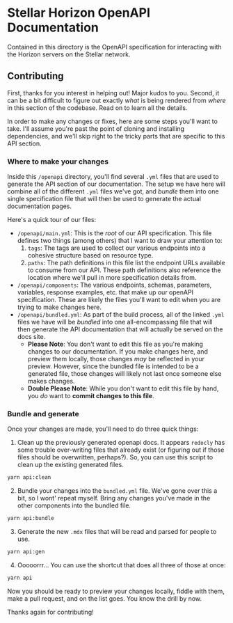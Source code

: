 # Stellar Horizon OpenAPI Documentation

Contained in this directory is the OpenAPI specification for interacting with
the Horizon servers on the Stellar network.

## Contributing

First, thanks for you interest in helping out! Major kudos to you. Second, it
can be a bit difficult to figure out exactly _what_ is being rendered from
_where_ in this section of the codebase. Read on to learn all the details.

In order to make any changes or fixes, here are some steps you'll want to take.
I'll assume you're past the point of cloning and installing dependencies, and
we'll skip right to the tricky parts that are specific to this API section.

### Where to make your changes

Inside this `/openapi` directory, you'll find several `.yml` files that are used
to generate the API section of our documentation. The setup we have here will
combine all of the different `.yml` files we've got, and _bundle_ them into one
single specification file that will then be used to generate the actual
documentation pages.

Here's a quick tour of our files:

- `/openapi/main.yml`: This is the _root_ of our API specification. This file
  defines two things (among others) that I want to draw your attention to:
  1. `tags`: The tags are used to collect our various endpoints into a cohesive
     structure based on resource type.
  2. `paths`: The path definitions in this file list the endpoint URLs available
     to consume from our API. These path definitions also reference the location
     where we'll pull in more specification details from.
- `/openapi/components`: The various endpoints, schemas, parameters, variables,
  response examples, etc. that make up our openAPI specification. These are
  likely the files you'll want to edit when you are trying to make changes here.
- `/openapi/bundled.yml`: As part of the build process, all of the linked `.yml`
  files we have will be _bundled_ into one all-encompassing file that will then
  generate the API documentation that will actually be served on the docs site.
  - **Please Note**: You don't want to edit this file as you're making changes
    to our documentation. If you make changes here, and preview them locally,
    those changes _may_ be reflected in your preview. However, since the bundled
    file is intended to be a generated file, those changes will likely not last
    once someone else makes changes.
  - **Double Please Note**: While you don't want to edit this file by hand, you
    _do_ want to **commit changes to this file**.

### Bundle and generate

Once your changes are made, you'll need to do three quick things:

1. Clean up the previously generated openapi docs. It appears `redocly` has some
   trouble over-writing files that already exist (or figuring out if those files
   should be overwritten, perhaps?). So, you can use this script to clean up the
   existing generated files.

```bash
yarn api:clean
```

2. Bundle your changes into the `bundled.yml` file. We've gone over this a bit,
   so I wont' repeat myself. Bring any changes you've made in the other
   components into the bundled file.

```bash
yarn api:bundle
```

3. Generate the new `.mdx` files that will be read and parsed for people to use.

```bash
yarn api:gen
```

4. Ooooorrr... You can use the shortcut that does all three of those at once:

```bash
yarn api
```

Now you should be ready to preview your changes locally, fiddle with them, make
a pull request, and on the list goes. You know the drill by now.

Thanks again for contributing!
